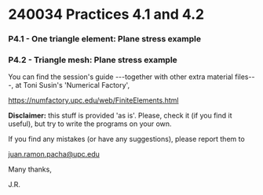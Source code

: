 # 240034 Practices 4.1 and 4.2

### P4.1 - One triangle element: Plane stress example
### P4.2 - Triangle mesh: Plane stress example 

You can find the session's guide ---together with other extra material files---,
at Toni Susin's 'Numerical Factory', 

https://numfactory.upc.edu/web/FiniteElements.html

**Disclaimer:** this stuff is provided 'as is'. Please, check it (if you
find it useful), but try to write the programs on your own. 

If you find any mistakes (or have any suggestions), please report them to 

juan.ramon.pacha@upc.edu 

Many thanks,

J.R.
